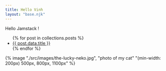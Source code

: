 ```yaml
---
title: Hello Vinh
layout: "base.njk"
---
```


Hello Jamstack !

<!-- {% for post in collections.posts %}
- [{{ post.data.title }}]({{ post.url }})
{% endfor %} -->

<ul>
{% for post in collections.posts %}
<li><a href="{{ post.url }}">{{ post.data.title }}</a></li>
{% endfor %}
</ul>

{% image "./src/images/the-lucky-neko.jpg", "photo of my cat" "(min-width: 200px) 500px, 800px, 1100px" %}
